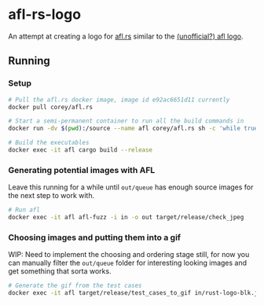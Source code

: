 # afl-rs-logo

An attempt at creating a logo for [afl.rs][] similar to the [(unofficial?) afl
logo][afl-logo].

## Running

### Setup

```sh
# Pull the afl.rs docker image, image id e92ac6651d11 currently
docker pull corey/afl.rs

# Start a semi-permanent container to run all the build commands in
docker run -dv $(pwd):/source --name afl corey/afl.rs sh -c 'while true; do sleep 1; done'

# Build the executables
docker exec -it afl cargo build --release
```

### Generating potential images with AFL

Leave this running for a while until `out/queue` has enough source images for
the next step to work with.

```sh
# Run afl
docker exec -it afl afl-fuzz -i in -o out target/release/check_jpeg
```

### Choosing images and putting them into a gif

WIP: Need to implement the choosing and ordering stage still, for now you can
manually filter the `out/queue` folder for interesting looking images and get
something that sorta works.

```sh
# Generate the gif from the test cases
docker exec -it afl target/release/test_cases_to_gif in/rust-logo-blk.jpg out/queue temp.gif
```

[afl.rs]: https://github.com/frewsxcv/afl.rs
[afl-logo]: http://lcamtuf.coredump.cx/afl/rabbit.gif

